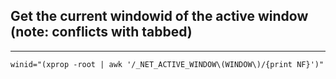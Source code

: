 ## Get the current windowid of the active window (note: conflicts with tabbed)
------------------------------------------------------------------------------
`winid="(xprop -root | awk '/_NET_ACTIVE_WINDOW\(WINDOW\)/{print NF}')"`
